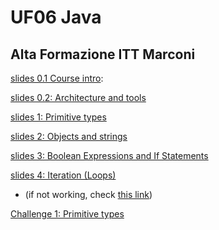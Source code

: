 
# UF06 Java

## Alta Formazione ITT Marconi

[slides 0.1 Course intro](slides-0-intro.slides.html): 

[slides 0.2: Architecture and tools](slides-0-tools.slides.html)

[slides 1: Primitive types](slides-1-primitive-types.slides.html)

[slides 2: Objects and strings](slides-2-objects-and-strings.slides.html)

[slides 3: Boolean Expressions and If Statements](slides-3-control-flow-if.slides.html)

[slides 4: Iteration (Loops)](slides-4-control-flow-loops.slides.html)

* (if not working, check  [this link](https://github.com/DavidLeoni/jam/blob/master/slides-4-control-flow-loops.ipynb))

[Challenge 1: Primitive types](basics/primitive-types-chal.html)


